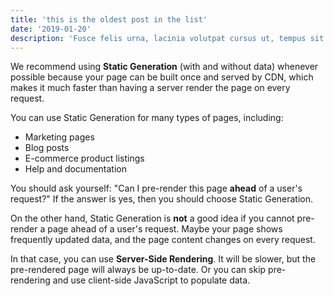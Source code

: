```yaml
---
title: 'this is the oldest post in the list'
date: '2019-01-20'
description: 'Fusce felis urna, lacinia volutpat cursus ut, tempus sit amet est. Donec feugiat magna vel orci ultricies, non mollis neque dictum. Interdum et malesuada fames ac ante ipsum primis in faucibus...'
---
```


We recommend using **Static Generation** (with and without data) whenever possible because your page can be built once and served by CDN, which makes it much faster than having a server render the page on every request.

You can use Static Generation for many types of pages, including:

- Marketing pages
- Blog posts
- E-commerce product listings
- Help and documentation

You should ask yourself: "Can I pre-render this page **ahead** of a user's request?" If the answer is yes, then you should choose Static Generation.

On the other hand, Static Generation is **not** a good idea if you cannot pre-render a page ahead of a user's request. Maybe your page shows frequently updated data, and the page content changes on every request.

In that case, you can use **Server-Side Rendering**. It will be slower, but the pre-rendered page will always be up-to-date. Or you can skip pre-rendering and use client-side JavaScript to populate data.